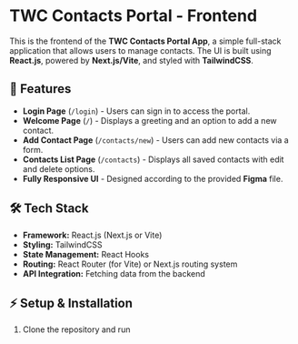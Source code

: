 # TWC Contacts Portal - Frontend

This is the frontend of the **TWC Contacts Portal App**, a simple full-stack application that allows users to manage contacts. The UI is built using **React.js**, powered by **Next.js/Vite**, and styled with **TailwindCSS**.

## 🚀 Features
- **Login Page** (`/login`) - Users can sign in to access the portal.
- **Welcome Page** (`/`) - Displays a greeting and an option to add a new contact.
- **Add Contact Page** (`/contacts/new`) - Users can add new contacts via a form.
- **Contacts List Page** (`/contacts`) - Displays all saved contacts with edit and delete options.
- **Fully Responsive UI** - Designed according to the provided **Figma** file.

## 🛠️ Tech Stack
- **Framework:** React.js (Next.js or Vite)
- **Styling:** TailwindCSS
- **State Management:** React Hooks
- **Routing:** React Router (for Vite) or Next.js routing system
- **API Integration:** Fetching data from the backend

## ⚡ Setup & Installation
1. Clone the repository and run

